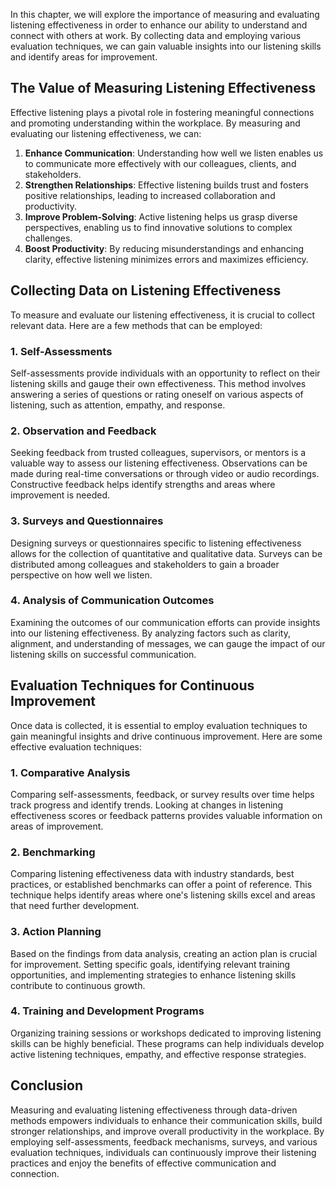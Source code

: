 
In this chapter, we will explore the importance of measuring and evaluating listening effectiveness in order to enhance our ability to understand and connect with others at work. By collecting data and employing various evaluation techniques, we can gain valuable insights into our listening skills and identify areas for improvement.

The Value of Measuring Listening Effectiveness
----------------------------------------------

Effective listening plays a pivotal role in fostering meaningful connections and promoting understanding within the workplace. By measuring and evaluating our listening effectiveness, we can:

1. **Enhance Communication**: Understanding how well we listen enables us to communicate more effectively with our colleagues, clients, and stakeholders.
2. **Strengthen Relationships**: Effective listening builds trust and fosters positive relationships, leading to increased collaboration and productivity.
3. **Improve Problem-Solving**: Active listening helps us grasp diverse perspectives, enabling us to find innovative solutions to complex challenges.
4. **Boost Productivity**: By reducing misunderstandings and enhancing clarity, effective listening minimizes errors and maximizes efficiency.

Collecting Data on Listening Effectiveness
------------------------------------------

To measure and evaluate our listening effectiveness, it is crucial to collect relevant data. Here are a few methods that can be employed:

### 1. Self-Assessments

Self-assessments provide individuals with an opportunity to reflect on their listening skills and gauge their own effectiveness. This method involves answering a series of questions or rating oneself on various aspects of listening, such as attention, empathy, and response.

### 2. Observation and Feedback

Seeking feedback from trusted colleagues, supervisors, or mentors is a valuable way to assess our listening effectiveness. Observations can be made during real-time conversations or through video or audio recordings. Constructive feedback helps identify strengths and areas where improvement is needed.

### 3. Surveys and Questionnaires

Designing surveys or questionnaires specific to listening effectiveness allows for the collection of quantitative and qualitative data. Surveys can be distributed among colleagues and stakeholders to gain a broader perspective on how well we listen.

### 4. Analysis of Communication Outcomes

Examining the outcomes of our communication efforts can provide insights into our listening effectiveness. By analyzing factors such as clarity, alignment, and understanding of messages, we can gauge the impact of our listening skills on successful communication.

Evaluation Techniques for Continuous Improvement
------------------------------------------------

Once data is collected, it is essential to employ evaluation techniques to gain meaningful insights and drive continuous improvement. Here are some effective evaluation techniques:

### 1. Comparative Analysis

Comparing self-assessments, feedback, or survey results over time helps track progress and identify trends. Looking at changes in listening effectiveness scores or feedback patterns provides valuable information on areas of improvement.

### 2. Benchmarking

Comparing listening effectiveness data with industry standards, best practices, or established benchmarks can offer a point of reference. This technique helps identify areas where one's listening skills excel and areas that need further development.

### 3. Action Planning

Based on the findings from data analysis, creating an action plan is crucial for improvement. Setting specific goals, identifying relevant training opportunities, and implementing strategies to enhance listening skills contribute to continuous growth.

### 4. Training and Development Programs

Organizing training sessions or workshops dedicated to improving listening skills can be highly beneficial. These programs can help individuals develop active listening techniques, empathy, and effective response strategies.

Conclusion
----------

Measuring and evaluating listening effectiveness through data-driven methods empowers individuals to enhance their communication skills, build stronger relationships, and improve overall productivity in the workplace. By employing self-assessments, feedback mechanisms, surveys, and various evaluation techniques, individuals can continuously improve their listening practices and enjoy the benefits of effective communication and connection.
